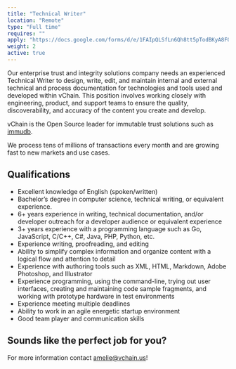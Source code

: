 ```yaml
---
title: "Technical Writer"
location: "Remote" 
type: "Full time" 
requires: "" 
apply: "https://docs.google.com/forms/d/e/1FAIpQLSfLn6Qh8tt5pTodBKyA8FO75tZ1cRWkqtzq74uI5G55nt_BqQ/viewform?usp=sf_link"
weight: 2
active: true
---
```


Our enterprise trust and integrity solutions company needs an experienced Technical Writer to design, write, edit, and maintain internal and external technical and process documentation for technologies and tools used and developed within vChain. This position involves working closely with engineering, product, and support teams to ensure the quality, discoverability, and accuracy of the content you create and develop.

vChain is the Open Source leader for immutable trust solutions such as [immudb](http://www.immudb.io/).

We process tens of millions of transactions every month and are growing fast to new markets and use cases.

## Qualifications

- Excellent knowledge of English (spoken/written)
- Bachelor’s degree in computer science, technical writing, or equivalent experience.
- 6+ years experience in writing, technical documentation, and/or developer outreach for a developer audience or equivalent experience
- 3+ years experience with a programming language such as Go, JavaScript, C/C++, C#, Java, PHP, Python, etc.
- Experience writing, proofreading, and editing
- Ability to simplify complex information and organize content with a logical flow and attention to detail
- Experience with authoring tools such as XML, HTML, Markdown, Adobe Photoshop, and Illustrator
- Experience programming, using the command-line, trying out user interfaces, creating and maintaining code sample fragments, and working with prototype hardware in test environments
- Experience meeting multiple deadlines
- Ability to work in an agile energetic startup environment
- Good team player and communication skills

## Sounds like the perfect job for you?

For more information contact [amelie@vchain.us](amelie@vchain.us)!